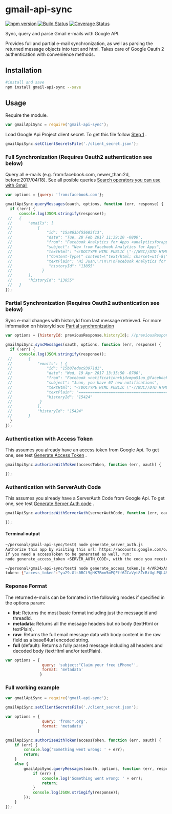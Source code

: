 # gmail-api-sync

[![npm version](https://badge.fury.io/js/gmail-api-sync.svg)](https://badge.fury.io/js/gmail-api-sync)
[![Build Status](https://travis-ci.org/fedecia/gmail-api-sync.svg?branch=master)](https://travis-ci.org/fedecia/gmail-api-sync)
[![Coverage Status](https://coveralls.io/repos/github/fedecia/gmail-api-sync/badge.svg?branch=master)](https://coveralls.io/github/fedecia/gmail-api-sync?branch=master)

Sync, query and parse Gmail e-mails with Google API.

Provides full and partial e-mail synchronization, as well as parsing the returned message objects into text and html. Takes care of Google Oauth 2 authentication with convenience methods.

## Installation

```sh
#install and save
npm install gmail-api-sync --save
```

## Usage
Require the module.
```js
var gmailApiSync = require('gmail-api-sync');
```
Load Google Api Project client secret. To get this file follow [Step 1](https://developers.google.com/gmail/api/quickstart/nodejs) .
```js
gmailApiSync.setClientSecretsFile('./client_secret.json');
```
### Full Synchronization (Requires Oauth2 authentication see below)
Query all e-mails (e.g. from:facebook.com, newer_than:2d, before:2017/04/18).
See all posible queries [Search operators you can use with Gmail](https://support.google.com/mail/answer/7190?hl=en)
```js
var options = {query: 'from:facebook.com'};

gmailApiSync.queryMessages(oauth, options, function (err, response) {
  if (!err) {
      console.log(JSON.stringify(response));
 //   {
 //       "emails": [
 //           {
 //               "id": "15a863bf55605f13",
 //               "date": "Tue, 28 Feb 2017 11:39:20 -0800",
 //               "from": "Facebook Analytics for Apps <analyticsforapps-noreply@facebook.com>",
 //               "subject": "New from Facebook Analytics for Apps",
 //               "textHtml": "<!DOCTYPE HTML PUBLIC \"-//W3C//DTD HTML 4.01 Transitional //EN\"><html><head><title>Facebook</title><meta http-equiv=
 //               \"Content-Type\" content=\"text/html; charset=utf-8\" /><style>@media all and (max-width: 480px){*[class].ib_t{min-width:100% !important}*[clas (...)",
 //               "textPlain": "Hi Juan,\r\n\r\nFacebook Analytics for Apps Hits 1 Million Apps, Websites, Bots and Adds New Features\r\n\r\nWe're so (...)",
 //                "historyId": "13855"
 //             }
 //       ],
 //       "historyId": "13855"
 //   }
});
```
### Partial Synchronization (Requires Oauth2 authentication see below)
Sync e-mail changes with historyId from last message retrieved.
For more information on historyId see [Partial synchronization](https://developers.google.com/gmail/api/guides/sync)

```js
var options = {historyId: previousResponse.historyId}; //previousResponse.historyId: "13855"

gmailApiSync.syncMessages(oauth, options, function (err, response) {
  if (!err) {
      console.log(JSON.stringify(response));
 //       {
 //           "emails": [ {
 //               "id": "15b87edac93971d1",
 //               "date": "Wed, 19 Apr 2017 13:35:50 -0700",
 //               "from": "Facebook <notification+kjdvmpu51uu_@facebookmail.com>",
 //               "subject": "Juan, you have 67 new notifications",
 //               "textHtml": "<!DOCTYPE HTML PUBLIC \"-//W3C//DTD HTML 4.01 Transitional //EN\"><html><head><title>Facebook</title><meta http-equiv=\"Content-Type\" content=\"text/html; charset=utf-8\" /><style>@media all and (max-width: 480px){*[class].ib_t{min-width:100% !important}*[class].ib_row{display:block !important}*
 //               "textPlain": "========================================\r\nGo to Facebook\r\nhttps://www.facebook.com/n/?
 //               "historyId": "15424"
 //            }
 //           ],
 //           "historyId": "15424"
 //       }
  }
});
```
### Authentication with Access Token
This assumes you already have an access token from Google Api. To get one, see test [Generate Access Token](../master/test/generate_access_token.js) .
```js
gmailApiSync.authorizeWithToken(accessToken, function (err, oauth) {

});
```

### Authentication with ServerAuth Code
This assumes you already have a ServerAuth Code from Google Api. To get one, see test [Generate Server Auth code](../master/test/generate_access_token.js) .
```js
gmailApiSync.authorizeWithServerAuth(serverAuthCode, function (err, oauth) {

});
```
#### Terminal output
```sh
~/personal/gmail-api-sync/test$ node generate_server_auth.js 
Authorize this app by visiting this url: https://accounts.google.com/o/oauth2/auth?access_type=offline&scope=https%3A%2F%2Fwww.googleapis.com%2Fauth%2Fgmail.compose&response_type=code&client_id=1081826302113-deknk5sgd6n2vutgv3l4ub4530qqc8kh.apps.googleusercontent.com&redirect_uri=urn%3Aietf%3Awg%3Aoauth%3A2.0%3Aoob
If you need a accessToken to be generated as well, run: 
node generate_access_token <SERVER_AUTH_CODE>, with the code you received from the visited URL.

~/personal/gmail-api-sync/test$ node generate_access_token.js 4/AR34xAC0Z437ItI_27FmpDYmCeNMpMWNyZk0G6cV6EQ
token: {"access_token":"ya29.Gls0BCt9gHK7Bmn5mPQFff6JCaVyt8ZcRiUgLPQL4SmAFk-msJOTIaISi-UiPhRD7QHR2n_8dJXymn08helwDCcnHpGK14sqHXhsH3fgTlvaNz1dZbA7P6LJO4BH","refresh_token":"1/kVLTLeR7vb1e6tuT6XHWBqZ0nG-qwldfeO1uhwdwBok","token_type":"Bearer","expiry_date":1492885695675}
```

### Reponse Format
The returned e-mails can be formated in the following modes if specified in the options param:
- **list**: Returns the most basic format including just the messageId and threadId.
- **metadata**: Returns all the message headers but no body (textHtml or textPlain).
- **raw**: Returns the full email message data with body content in the raw field as a base64url encoded string.
- **full** (default): Returns a fully parsed message including all headers and decoded body (textHtml and/or textPlain).
```js
var options = {
                query: 'subject:"Claim your free iPhone"',
                format: 'metadata'
               }
```

### Full working example
```js
var gmailApiSync = require('gmail-api-sync');

gmailApiSync.setClientSecretsFile('./client_secret.json');

var options = {
                query: 'from:*.org',
                format: 'metadata'
              }

gmailApiSync.authorizeWithToken(accessToken, function (err, oauth) {
    if (err) {
        console.log('Something went wrong: ' + err);
        return;
    }
    else {
        gmailApiSync.queryMessages(oauth, options, function (err, response) {
            if (err) {
                console.log('Something went wrong: ' + err);
                return;
            }
            console.log(JSON.stringify(response));
        });
    }
});
```

